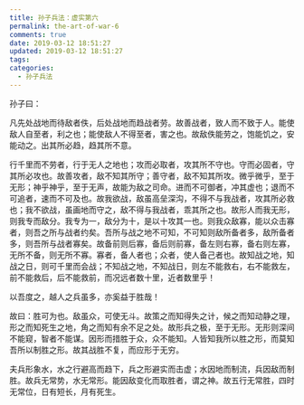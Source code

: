 ```yaml
---
title: 孙子兵法：虚实第六
permalink: the-art-of-war-6
comments: true
date: 2019-03-12 18:51:27
updated: 2019-03-12 18:51:27
tags:
categories:
  - 孙子兵法
---
```

孙子曰：

凡先处战地而待敌者佚，后处战地而趋战者劳。故善战者，致人而不致于人。能使敌人自至者，利之也；能使敌人不得至者，害之也。故敌佚能劳之，饱能饥之，安能动之。出其所必趋，趋其所不意。

行千里而不劳者，行于无人之地也；攻而必取者，攻其所不守也。守而必固者，守其所必攻也。故善攻者，敌不知其所守；善守者，敌不知其所攻。微乎微乎，至于无形；神乎神乎，至于无声，故能为敌之司命。进而不可御者，冲其虚也；退而不可追者，速而不可及也。故我欲战，敌虽高垒深沟，不得不与我战者，攻其所必救也；我不欲战，虽画地而守之，敌不得与我战者，乖其所之也。故形人而我无形，则我专而敌分。我专为一，敌分为十，是以十攻其一也。则我众敌寡，能以众击寡者，则吾之所与战者约矣。吾所与战之地不可知，不可知则敌所备者多，敌所备者多，则吾所与战者寡矣。故备前则后寡，备后则前寡，备左则右寡，备右则左寡，无所不备，则无所不寡。寡者，备人者也；众者，使人备己者也。故知战之地，知战之日，则可千里而会战；不知战之地，不知战日，则左不能救右，右不能救左，前不能救后，后不能救前，而况远者数十里，近者数里乎！

以吾度之，越人之兵虽多，亦奚益于胜哉！

故曰：胜可为也。敌虽众，可使无斗。故策之而知得失之计，候之而知动静之理，形之而知死生之地，角之而知有余不足之处。故形兵之极，至于无形。无形则深间不能窥，智者不能谋。因形而措胜于众，众不能知。人皆知我所以胜之形，而莫知吾所以制胜之形。故其战胜不复，而应形于无穷。

夫兵形象水，水之行避高而趋下，兵之形避实而击虚；水因地而制流，兵因敌而制胜。故兵无常势，水无常形。能因敌变化而取胜者，谓之神。故五行无常胜，四时无常位，日有短长，月有死生。
